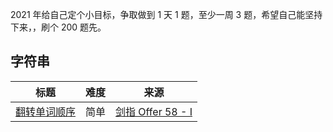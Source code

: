 
2021 年给自己定个小目标，争取做到 1 天 1 题，至少一周 3 题，希望自己能坚持下来，，刷个 200 题先。

## 字符串

|标题|难度|来源|
|---|---|---|
|[翻转单词顺序](https://github.com/Bulandent/js-leetcode/issues/1)|简单|[剑指 Offer 58 - I](https://leetcode-cn.com/problems/fan-zhuan-dan-ci-shun-xu-lcof)|
